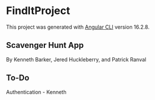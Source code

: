# FindItProject

This project was generated with [Angular CLI](https://github.com/angular/angular-cli) version 16.2.8.

## Scavenger Hunt App

By Kenneth Barker, Jered Huckleberry, and Patrick Ranval

## To-Do

Authentication - Kenneth
